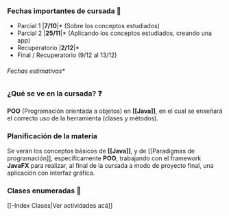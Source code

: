 ### **Fechas importantes de cursada** 📅

- Parcial 1 |**7/10**|* (Sobre los conceptos estudiados)
- Parcial 2 |**25/11**|* (Aplicando los conceptos estudiados, creando una app)
- Recuperatorio |**2/12**|*
- Final / Recuperatorio (9/12 al 13/12)
###### Fechas estimativas*
### **¿Qué se ve en la cursada?** ❓
**POO** (Programación orientada a objetos) en **[[Java]]**, en el cual se enseñará el correcto uso de la herramienta (clases y métodos).
### **Planificación de la materia**
Se verán los conceptos básicos de **[[Java]]**, y de [[Paradigmas de programación]], específicamente **POO**, trabajando con el framework **JavaFX** para realizar, al final de la cursada a modo de proyecto final, una aplicación con interfaz gráfica.
### **Clases enumeradas** 📄

[[-Index Clases|Ver actividades acá]]